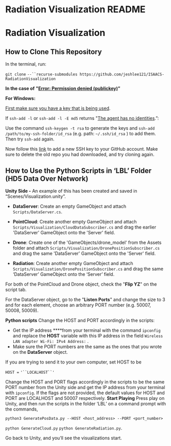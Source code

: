 # Radiation Visualization README

# Radiation Visualization
## How to Clone This Repository

In the terminal, run:

`git clone` `--``recurse-submodules https://github.com/jeshlee121/ISAACS-RadiationVisualization`

**In the case of** **"**[**Error: Permission denied (publickey)**](https://help.github.com/en/articles/error-permission-denied-publickey)**”**

**For Windows:** 

[First make sure you have a key that is being used](https://help.github.com/en/articles/error-permission-denied-publickey#make-sure-you-have-a-key-that-is-being-used).

If `ssh-add -l` or `ssh-add -l -E md5` returns "[The agent has no identities](https://stackoverflow.com/questions/26505980/github-permission-denied-ssh-add-agent-has-no-identities).”:

Use the command `ssh-keygen -t rsa` to generate the keys and `ssh-add /path/to/my-ssh-folder/id_rsa`  (e.g. path: `~/.ssh/id_rsa` ) to add them. Then try `ssh-add` again. 


Now follow this [link](https://help.github.com/en/articles/adding-a-new-ssh-key-to-your-github-account) to add a new SSH key to your GitHub account. 
Make sure to delete the old repo you had downloaded, and try cloning again.


## How to Use the Python Scripts in ‘LBL’ Folder (HD5 Data Over Network)

**Unity Side -** An example of this has been created and saved in “Scenes/Visualization.unity”.


- **DataServer**: Create an empty GameObject and attach `Scripts/DataServer.cs`.


- **PointCloud**: Create another empty GameObject and attach `Scripts/Visualization/CloudDataSubscriber.cs` and drag the earlier 'DataServer' GameObject onto the 'Server' field.


- **Drone**: Create one of the 'GameObjects/drone_model' from the Assets folder and attach `Scripts/Visualization/DronePositionSubscriber.cs` and drag the same 'DataServer' GameObject onto the 'Server' field.


- **Radiation**: Create another empty GameObject and attach `Scripts/Visualization/DronePositionSubscriber.cs` and drag the same ‘DataServer’ GameObject onto the ‘Server’ field.

For both of the PointCloud and Drone object, check the "**Flip YZ**" on the script tab.

For the DataServer object, go to the "**Listen Ports**" and change the size to 3 and for each element, choose an arbitrary PORT number (e.g. 50007, 50008, 50009).

**Python scripts**
Change the HOST and PORT accordingly in the scripts:

- Get the IP address ****from your terminal with the command `ipconfig` and replace the **HOST** variable with this IP address in the field `Wireless LAN adapter Wi-Fi: IPv4 Address:` . 
- Make sure the PORT numbers are the same as the ones that you wrote on the **DataServer** object.

If you are trying to send it to your own computer, set HOST to be

  `HOST =` `'``LOCALHOST``'`

Change the HOST and PORT flags accordingly in the scripts to be the same PORT number from the Unity side and get the IP address from your terminal with `ipconfig`. If the flags are not provided, the default values for HOST and PORT are LOCALHOST and 50007 respectively.
**Start Playing**
Press play on Unity, and then run the scripts in the folder ‘LBL’ on a command prompt with the commands,
  

    python3 GeneratePosData.py --HOST <host_address> --PORT <port_number>

  `python GenerateCloud.py`
  `python GenerateRadiation.py`.
  
Go back to Unity, and you’ll see the visualizations start.

